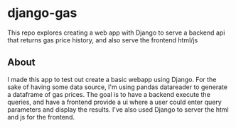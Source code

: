 # django-gas
This repo explores creating a web app with Django to serve a backend api that returns gas price history, and also serve the frontend html/js

## About
I made this app to test out create a basic webapp using Django. For the sake of having some data source, I'm using pandas datareader to generate a dataframe of gas prices. The goal is to have a backend execute the queries, and have a frontend provide a ui where a user could enter query parameters and display the results. I've also used Django to server the html and js for the frontend.
